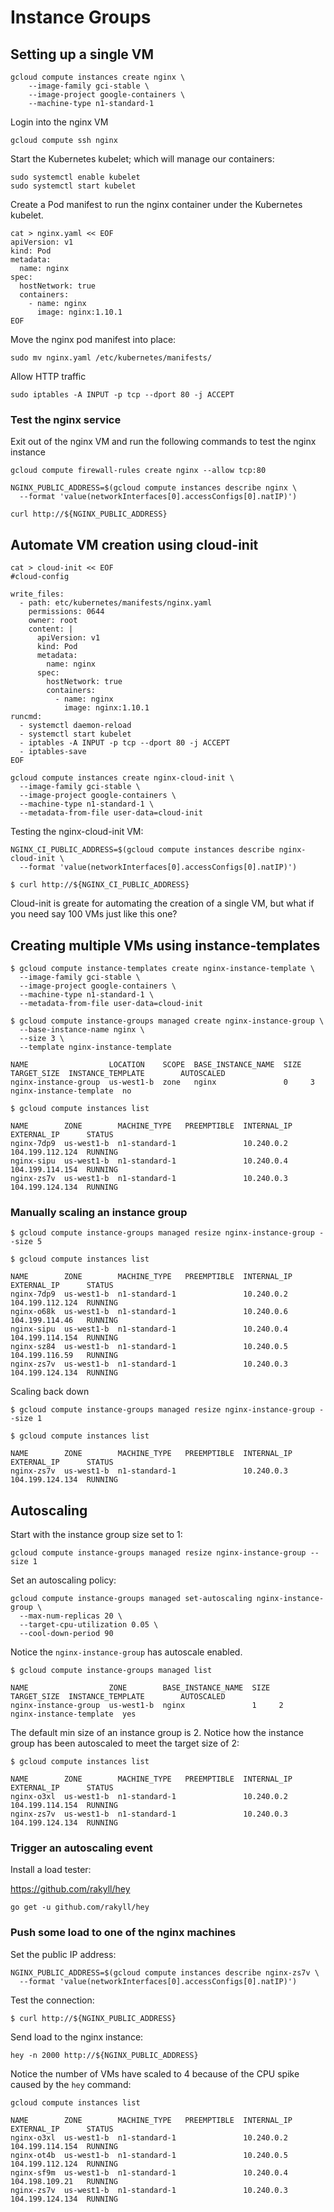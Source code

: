 # Instance Groups

## Setting up a single VM

```
gcloud compute instances create nginx \
  	--image-family gci-stable \
    --image-project google-containers \
    --machine-type n1-standard-1
```

Login into the nginx VM

```
gcloud compute ssh nginx
```

Start the Kubernetes kubelet; which will manage our containers:

```
sudo systemctl enable kubelet
sudo systemctl start kubelet
```

Create a Pod manifest to run the nginx container under the Kubernetes kubelet.

```
cat > nginx.yaml << EOF
apiVersion: v1
kind: Pod
metadata:
  name: nginx
spec:
  hostNetwork: true
  containers:
    - name: nginx
      image: nginx:1.10.1
EOF
```

Move the nginx pod manifest into place:

```
sudo mv nginx.yaml /etc/kubernetes/manifests/
```

Allow HTTP traffic

```
sudo iptables -A INPUT -p tcp --dport 80 -j ACCEPT
```

### Test the nginx service

Exit out of the nginx VM and run the following commands to test the nginx instance

```
gcloud compute firewall-rules create nginx --allow tcp:80
```

```
NGINX_PUBLIC_ADDRESS=$(gcloud compute instances describe nginx \
  --format 'value(networkInterfaces[0].accessConfigs[0].natIP)')
```

```
curl http://${NGINX_PUBLIC_ADDRESS}
```

## Automate VM creation using cloud-init

```
cat > cloud-init << EOF
#cloud-config

write_files:
  - path: etc/kubernetes/manifests/nginx.yaml
    permissions: 0644
    owner: root
    content: |
      apiVersion: v1
      kind: Pod
      metadata:
        name: nginx
      spec:
        hostNetwork: true
        containers:
          - name: nginx
            image: nginx:1.10.1
runcmd:
  - systemctl daemon-reload
  - systemctl start kubelet
  - iptables -A INPUT -p tcp --dport 80 -j ACCEPT
  - iptables-save
EOF
```

```
gcloud compute instances create nginx-cloud-init \
  --image-family gci-stable \
  --image-project google-containers \
  --machine-type n1-standard-1 \
  --metadata-from-file user-data=cloud-init
```

Testing the nginx-cloud-init VM:

```
NGINX_CI_PUBLIC_ADDRESS=$(gcloud compute instances describe nginx-cloud-init \
  --format 'value(networkInterfaces[0].accessConfigs[0].natIP)')
```

```
$ curl http://${NGINX_CI_PUBLIC_ADDRESS}
```

Cloud-init is greate for automating the creation of a single VM, but what if you need say 100 VMs just like this one?

## Creating multiple VMs using instance-templates

```
$ gcloud compute instance-templates create nginx-instance-template \
  --image-family gci-stable \
  --image-project google-containers \
  --machine-type n1-standard-1 \
  --metadata-from-file user-data=cloud-init
```

```
$ gcloud compute instance-groups managed create nginx-instance-group \
  --base-instance-name nginx \
  --size 3 \
  --template nginx-instance-template
```

```
NAME                  LOCATION    SCOPE  BASE_INSTANCE_NAME  SIZE  TARGET_SIZE  INSTANCE_TEMPLATE        AUTOSCALED
nginx-instance-group  us-west1-b  zone   nginx               0     3            nginx-instance-template  no
```

```
$ gcloud compute instances list
```
```
NAME        ZONE        MACHINE_TYPE   PREEMPTIBLE  INTERNAL_IP  EXTERNAL_IP      STATUS
nginx-7dp9  us-west1-b  n1-standard-1               10.240.0.2   104.199.112.124  RUNNING
nginx-sipu  us-west1-b  n1-standard-1               10.240.0.4   104.199.114.154  RUNNING
nginx-zs7v  us-west1-b  n1-standard-1               10.240.0.3   104.199.124.134  RUNNING
```

### Manually scaling an instance group

```
$ gcloud compute instance-groups managed resize nginx-instance-group --size 5
```

```
$ gcloud compute instances list
```
```
NAME        ZONE        MACHINE_TYPE   PREEMPTIBLE  INTERNAL_IP  EXTERNAL_IP      STATUS
nginx-7dp9  us-west1-b  n1-standard-1               10.240.0.2   104.199.112.124  RUNNING
nginx-o68k  us-west1-b  n1-standard-1               10.240.0.6   104.199.114.46   RUNNING
nginx-sipu  us-west1-b  n1-standard-1               10.240.0.4   104.199.114.154  RUNNING
nginx-sz84  us-west1-b  n1-standard-1               10.240.0.5   104.199.116.59   RUNNING
nginx-zs7v  us-west1-b  n1-standard-1               10.240.0.3   104.199.124.134  RUNNING
```

Scaling back down

```
$ gcloud compute instance-groups managed resize nginx-instance-group --size 1
```

```
$ gcloud compute instances list
```
```
NAME        ZONE        MACHINE_TYPE   PREEMPTIBLE  INTERNAL_IP  EXTERNAL_IP      STATUS
nginx-zs7v  us-west1-b  n1-standard-1               10.240.0.3   104.199.124.134  RUNNING
```

## Autoscaling

Start with the instance group size set to 1:

```
gcloud compute instance-groups managed resize nginx-instance-group --size 1
```

Set an autoscaling policy:

```
gcloud compute instance-groups managed set-autoscaling nginx-instance-group \
  --max-num-replicas 20 \
  --target-cpu-utilization 0.05 \
  --cool-down-period 90
```

Notice the `nginx-instance-group` has autoscale enabled.

```
$ gcloud compute instance-groups managed list
```
```
NAME                  ZONE        BASE_INSTANCE_NAME  SIZE  TARGET_SIZE  INSTANCE_TEMPLATE        AUTOSCALED
nginx-instance-group  us-west1-b  nginx               1     2            nginx-instance-template  yes
```

The default min size of an instance group is 2. Notice how the instance group has been autoscaled to meet the target size of 2:

```
$ gcloud compute instances list
```
```
NAME        ZONE        MACHINE_TYPE   PREEMPTIBLE  INTERNAL_IP  EXTERNAL_IP      STATUS
nginx-o3xl  us-west1-b  n1-standard-1               10.240.0.2   104.199.114.154  RUNNING
nginx-zs7v  us-west1-b  n1-standard-1               10.240.0.3   104.199.124.134  RUNNING
```

### Trigger an autoscaling event

Install a load tester:

https://github.com/rakyll/hey

```
go get -u github.com/rakyll/hey
```

### Push some load to one of the nginx machines

Set the public IP address:

```
NGINX_PUBLIC_ADDRESS=$(gcloud compute instances describe nginx-zs7v \
  --format 'value(networkInterfaces[0].accessConfigs[0].natIP)')
```

Test the connection:

```
$ curl http://${NGINX_PUBLIC_ADDRESS}
```

Send load to the nginx instance:

```
hey -n 2000 http://${NGINX_PUBLIC_ADDRESS}
```

Notice the number of VMs have scaled to 4 because of the CPU spike caused by the `hey` command:

```
gcloud compute instances list
```
```
NAME        ZONE        MACHINE_TYPE   PREEMPTIBLE  INTERNAL_IP  EXTERNAL_IP      STATUS
nginx-o3xl  us-west1-b  n1-standard-1               10.240.0.2   104.199.114.154  RUNNING
nginx-ot4b  us-west1-b  n1-standard-1               10.240.0.5   104.199.112.124  RUNNING
nginx-sf9m  us-west1-b  n1-standard-1               10.240.0.4   104.198.109.21   RUNNING
nginx-zs7v  us-west1-b  n1-standard-1               10.240.0.3   104.199.124.134  RUNNING
```
